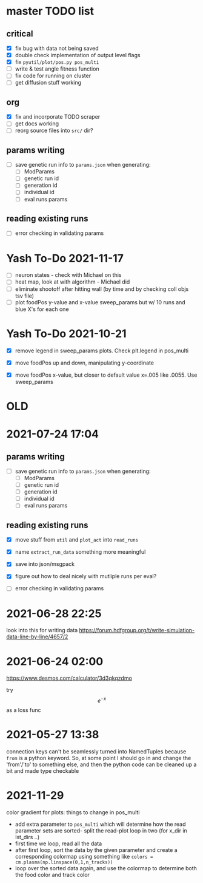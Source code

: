 # master TODO list
## critical
- [x] fix bug with data not being saved
- [x] double check implementation of output level flags
- [x] fix `pyutil/plot/pos.py pos_multi`
- [ ] write & test angle fitness function
- [ ] fix code for running on cluster
- [ ] get diffusion stuff working
## org
- [x] fix and incorporate TODO scraper
- [ ] get docs working
- [ ] reorg source files into `src/` dir?
## params writing
 - [ ] save genetic run info to `params.json` when generating:
   - [ ] ModParams
   - [ ] genetic run id
   - [ ] generation id
   - [ ] individual id
   - [ ] eval runs params
## reading existing runs
 - [ ] error checking in validating params

# Yash To-Do 2021-11-17
  - [ ] neuron states - check with Michael on this
  - [ ] heat map, look at with algorithm - Michael did  
  - [ ] eliminate shootoff after hitting wall (by time and by checking coll objs tsv file)
  - [ ] plot foodPos y-value and x-value sweep_params but w/ 10 runs and blue X's for each one
  
# Yash To-Do 2021-10-21
  - [X] remove legend in sweep_params plots. Check plt.legend in pos_multi
  - [X] move foodPos up and down, manipulating y-coordinate
  - [X] move foodPos x-value, but closer to default value x=.005 like .0055. Use sweep_params


# OLD

# 2021-07-24 17:04
## params writing
 - [ ] save genetic run info to `params.json` when generating:
   - [ ] ModParams
   - [ ] genetic run id
   - [ ] generation id
   - [ ] individual id
   - [ ] eval runs params
## reading existing runs
 - [x] move stuff from `util` and `plot_act` into `read_runs`
 - [x] name `extract_run_data` something more meaningful
 - [x] save into json/msgpack
 - [x] figure out how to deal nicely with mutliple runs per eval?
 - [ ] error checking in validating params





# 2021-06-28 22:25
look into this for writing data
https://forum.hdfgroup.org/t/write-simulation-data-line-by-line/4657/2

# 2021-06-24 02:00
https://www.desmos.com/calculator/3d3qkqzdmo

try $$e^{-x}$$ as a loss func

 
# 2021-05-27 13:38
connection keys can't be seamlessly turned into NamedTuples because `from` is a python keyword. So, at some point I should go in and change the 'from'/'to' to something else, and then the python code can be cleaned up a bit and made type checkable



# 2021-11-29
color gradient for plots: things to change in pos_multi

- add extra parameter to `pos_multi` which will determine how the read parameter sets are sorted- split the read-plot loop in two (for x_dir in lst_dirs ..)
- first time we loop, read all the data
- after first loop, sort the data by the given parameter and create a corresponding colormap using something like `colors = cm.plasma(np.linspace(0,1,n_tracks))`
- loop over the sorted data again, and use the colormap to determine both the food color and track color